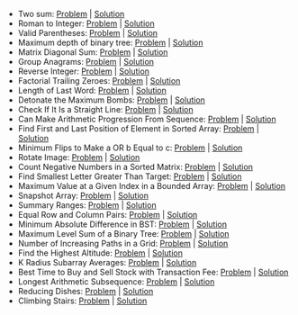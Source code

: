 - Two sum: [Problem](https://leetcode.com/problems/two-sum/) | [Solution](solutions/two-sum.js)
- Roman to Integer: [Problem](https://leetcode.com/problems/roman-to-integer) | [Solution](solutions/roman-to-integer.js)
- Valid Parentheses: [Problem](https://leetcode.com/problems/valid-parentheses/) | [Solution](solutions/valid-parentheses.js)
- Maximum depth of binary tree: [Problem](https://leetcode.com/problems/maximum-depth-of-binary-tree/) | [Solution](solutions/maximum-depth-of-binary-tree.js)
- Matrix Diagonal Sum: [Problem](https://leetcode.com/problems/matrix-diagonal-sum/) | [Solution](solutions/matrix-diagonal-sum.js)
- Group Anagrams: [Problem](https://leetcode.com/problems/group-anagrams/) | [Solution](solutions/group-anagrams.js)
- Reverse Integer: [Problem](https://leetcode.com/problems/reverse-integer) | [Solution](solutions/reverse-integer.c)
- Factorial Trailing Zeroes: [Problem](https://leetcode.com/problems/factorial-trailing-zeroes) | [Solution](solutions/factorial-trailing-zeroes.c)
- Length of Last Word: [Problem](https://leetcode.com/problems/length-of-last-word) | [Solution](solutions/length-of-last-word.js)
- Detonate the Maximum Bombs: [Problem](https://leetcode.com/problems/detonate-the-maximum-bombs) | [Solution](solutions/detonate-the-maximum-bombs.js)
- Check If It Is a Straight Line: [Problem](https://leetcode.com/problems/check-if-it-is-a-straight-line) | [Solution](solutions/check-if-it-is-a-straight-line.js)
- Can Make Arithmetic Progression From Sequence: [Problem](https://leetcode.com/problems/can-make-arithmetic-progression-from-sequence) | [Solution](solutions/can-make-arithmetic-progression-from-sequence.js)
- Find First and Last Position of Element in Sorted Array: [Problem](https://leetcode.com/problems/find-first-and-last-position-of-element-in-sorted-array) | [Solution](solutions/find-first-and-last-position-of-element-in-sorted-array.js)
- Minimum Flips to Make a OR b Equal to c: [Problem](https://leetcode.com/problems/minimum-flips-to-make-a-or-b-equal-to-c) | [Solution](solutions/minimum-flips-to-make-a-or-b-equal-to-c.c)
- Rotate Image: [Problem](https://leetcode.com/problems/rotate-image) | [Solution](solutions/rotate-image.js)
- Count Negative Numbers in a Sorted Matrix: [Problem](https://leetcode.com/problems/count-negative-numbers-in-a-sorted-matrix) | [Solution](solutions/count-negative-numbers-in-a-sorted-matrix.js)
- Find Smallest Letter Greater Than Target: [Problem](https://leetcode.com/problems/find-smallest-letter-greater-than-target) | [Solution](solutions/find-smallest-letter-greater-than-target.js)
- Maximum Value at a Given Index in a Bounded Array: [Problem](https://leetcode.com/problems/maximum-value-at-a-given-index-in-a-bounded-array) | [Solution](solutions/maximum-value-at-a-given-index-in-a-bounded-array.js)
- Snapshot Array: [Problem](https://leetcode.com/problems/snapshot-array) | [Solution](solutions/snapshot-array.js)
- Summary Ranges: [Problem](https://leetcode.com/problems/summary-ranges) | [Solution](solutions/summary-ranges.js)
- Equal Row and Column Pairs: [Problem](https://leetcode.com/problems/equal-row-and-column-pairs) | [Solution](solutions/equal-row-and-column-pairs.js)
- Minimum Absolute Difference in BST: [Problem](https://leetcode.com/problems/minimum-absolute-difference-in-bst) | [Solution](solutions/minimum-absolute-difference-in-bst.cpp)
- Maximum Level Sum of a Binary Tree: [Problem](https://leetcode.com/problems/maximum-level-sum-of-a-binary-tree) | [Solution](solutions/maximum-level-sum-of-a-binary-tree.cpp)
- Number of Increasing Paths in a Grid: [Problem](https://leetcode.com/problems/number-of-increasing-paths-in-a-grid) | [Solution](solutions/number-of-increasing-paths-in-a-grid.cpp)
- Find the Highest Altitude: [Problem](https://leetcode.com/problems/find-the-highest-altitude) | [Solution](solutions/find-the-highest-altitude.cpp)
- K Radius Subarray Averages: [Problem](https://leetcode.com/problems/k-radius-subarray-averages) | [Solution](solutions/k-radius-subarray-averages.cpp)
- Best Time to Buy and Sell Stock with Transaction Fee: [Problem](https://leetcode.com/problems/best-time-to-buy-and-sell-stock-with-transaction-fee) | [Solution](solutions/best-time-to-buy-and-sell-stock-with-transaction-fee.cpp)
- Longest Arithmetic Subsequence: [Problem](https://leetcode.com/problems/longest-arithmetic-subsequence) | [Solution](solutions/longest-arithmetic-subsequence.cpp)
- Reducing Dishes: [Problem](https://leetcode.com/problems/reducing-dishes) | [Solution](solutions/reducing-dishes.cpp)
- Climbing Stairs: [Problem](https://leetcode.com/problems/climbing-stairs) | [Solution](solutions/climbing-stairs.cpp)
